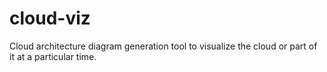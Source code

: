 # cloud-viz
Cloud architecture diagram generation tool to visualize the cloud or part of it at a particular time.
